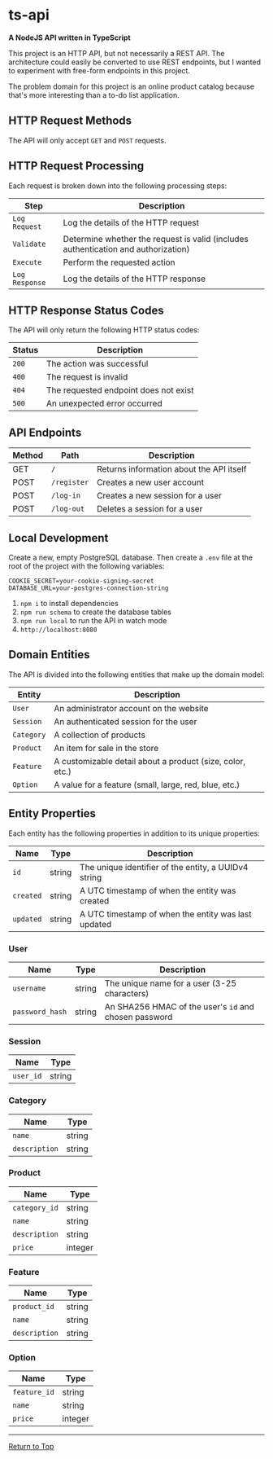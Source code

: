 # ts-api

**A NodeJS API written in TypeScript**

This project is an HTTP API, but not necessarily a REST API. The architecture could easily be converted to use REST endpoints, but I wanted to experiment with free-form endpoints in this project.

The problem domain for this project is an online product catalog because that's more interesting than a to-do list application.

## HTTP Request Methods

The API will only accept `GET` and `POST` requests.

## HTTP Request Processing

Each request is broken down into the following processing steps:

| Step           | Description                                                                        |
| -------------- | ---------------------------------------------------------------------------------- |
| `Log Request`  | Log the details of the HTTP request                                                |
| `Validate`     | Determine whether the request is valid (includes authentication and authorization) |
| `Execute`      | Perform the requested action                                                       |
| `Log Response` | Log the details of the HTTP response                                               |

## HTTP Response Status Codes

The API will only return the following HTTP status codes:

| Status | Description                           |
| ------ | ------------------------------------- |
| `200`  | The action was successful             |
| `400`  | The request is invalid                |
| `404`  | The requested endpoint does not exist |
| `500`  | An unexpected error occurred          |

## API Endpoints

| Method | Path        | Description                              |
| ------ | ----------- | ---------------------------------------- |
| GET    | `/`         | Returns information about the API itself |
| POST   | `/register` | Creates a new user account               |
| POST   | `/log-in`   | Creates a new session for a user         |
| POST   | `/log-out`  | Deletes a session for a user             |

## Local Development

Create a new, empty PostgreSQL database. Then create a `.env` file at the root of the project with the following variables:

```
COOKIE_SECRET=your-cookie-signing-secret
DATABASE_URL=your-postgres-connection-string
```

1. `npm i` to install dependencies
2. `npm run schema` to create the database tables
3. `npm run local` to run the API in watch mode
4. `http://localhost:8080`

## Domain Entities

The API is divided into the following entities that make up the domain model:

| Entity     | Description                                               |
| ---------- | --------------------------------------------------------- |
| `User`     | An administrator account on the website                   |
| `Session`  | An authenticated session for the user                     |
| `Category` | A collection of products                                  |
| `Product`  | An item for sale in the store                             |
| `Feature`  | A customizable detail about a product (size, color, etc.) |
| `Option`   | A value for a feature (small, large, red, blue, etc.)     |

## Entity Properties

Each entity has the following properties in addition to its unique properties:

| Name      | Type   | Description                                          |
| --------- | ------ | ---------------------------------------------------- |
| `id`      | string | The unique identifier of the entity, a UUIDv4 string |
| `created` | string | A UTC timestamp of when the entity was created       |
| `updated` | string | A UTC timestamp of when the entity was last updated  |

### User

| Name            | Type   | Description                                           |
| --------------- | ------ | ----------------------------------------------------- |
| `username`      | string | The unique name for a user (3-25 characters)          |
| `password_hash` | string | An SHA256 HMAC of the user's `id` and chosen password |

### Session

| Name      | Type   |
| --------- | ------ |
| `user_id` | string |

### Category

| Name          | Type   |
| ------------- | ------ |
| `name`        | string |
| `description` | string |

### Product

| Name          | Type    |
| ------------- | ------- |
| `category_id` | string  |
| `name`        | string  |
| `description` | string  |
| `price`       | integer |

### Feature

| Name          | Type   |
| ------------- | ------ |
| `product_id`  | string |
| `name`        | string |
| `description` | string |

### Option

| Name         | Type    |
| ------------ | ------- |
| `feature_id` | string  |
| `name`       | string  |
| `price`      | integer |

---

[Return to Top](#ts-api)

